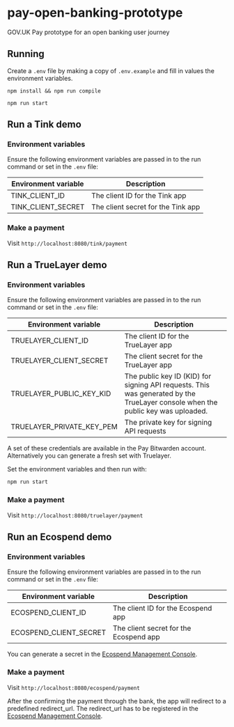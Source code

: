 # pay-open-banking-prototype

GOV.UK Pay prototype for an open banking user journey

## Running

Create a `.env` file by making a copy of `.env.example` and fill in values the environment variables.

`npm install && npm run compile`

`npm run start`

## Run a Tink demo

### Environment variables

Ensure the following environment variables are passed in to the run command or set in the `.env` file:

| Environment variable | Description                        |
|----------------------|------------------------------------|
| TINK_CLIENT_ID       | The client ID for the Tink app     |
| TINK_CLIENT_SECRET   | The client secret for the Tink app |

### Make a payment

Visit `http://localhost:8080/tink/payment`

## Run a TrueLayer demo

### Environment variables

Ensure the following environment variables are passed in to the run command or set in the `.env` file:

| Environment variable      | Description                                                                                                                     |
|---------------------------|---------------------------------------------------------------------------------------------------------------------------------|
| TRUELAYER_CLIENT_ID       | The client ID for the TrueLayer app                                                                                             |
| TRUELAYER_CLIENT_SECRET   | The client secret for the TrueLayer app                                                                                         |
| TRUELAYER_PUBLIC_KEY_KID  | The public key ID (KID) for signing API requests. This was generated by the TrueLayer console when the public key was uploaded. |
| TRUELAYER_PRIVATE_KEY_PEM | The private key for signing API requests                                                                                        |

A set of these credentials are available in the Pay Bitwarden account. Alternatively you can generate a fresh set with Truelayer.

Set the environment variables and then run with:

```sh
npm run start
```

### Make a payment

Visit `http://localhost:8080/truelayer/payment`

## Run an Ecospend demo

### Environment variables

Ensure the following environment variables are passed in to the run command or set in the `.env` file:

| Environment variable   | Description                            |
|------------------------|----------------------------------------|
| ECOSPEND_CLIENT_ID     | The client ID for the Ecospend app     |
| ECOSPEND_CLIENT_SECRET | The client secret for the Ecospend app |

You can generate a secret in the [Ecospend Management Console](https://console.sb.ecospend.com/organization/clients). 

### Make a payment

Visit `http://localhost:8080/ecospend/payment`

After the confirming the payment through the bank, the app will redirect to a predefined redirect_url.
The redirect_url has to be registered in the [Ecospend Management Console](https://console.sb.ecospend.com/organization/clients).

